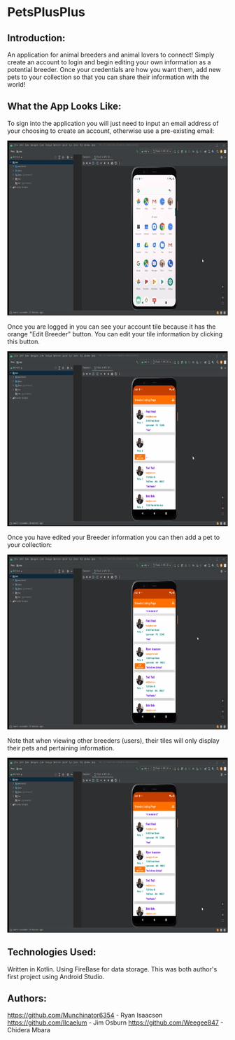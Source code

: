 # PetsPlusPlus
## Introduction:
An application for animal breeders and animal lovers to connect! Simply create an account to login and begin editing your own information as a potential breeder. Once your credentials are how you want them, add new pets to your collection so that you can share their information with the world!

## What the App Looks Like:
To sign into the application you will just need to input an email address of your choosing to create an account, otherwise use a pre-existing email:

<img src="readMeGifs/petsSignBackIn.gif" width="800" height="400"/>

Once you are logged in you can see your account tile because it has the orange "Edit Breeder" button. You can edit your tile information by clicking this button.

<img src="readMeGifs/petsEditBreeder.gif" width="800" height="400"/>

Once you have edited your Breeder information you can then add a pet to your collection:

<img src="readMeGifs/petsCreateAPet.gif" width="800" height="400"/>

Note that when viewing other breeders (users), their tiles will only display their pets and pertaining information.

<img src="readMeGifs/petsLookingAtOtherBreedersPets.gif" width="800" height="400"/>

## Technologies Used:
Written in Kotlin.
Using FireBase for data storage.
This was both author's first project using Android Studio.

## Authors:
https://github.com/Munchinator6354 - Ryan Isaacson  
https://github.com/Ilcaelum - Jim Osburn 
https://github.com/Weegee847 - Chidera Mbara  
